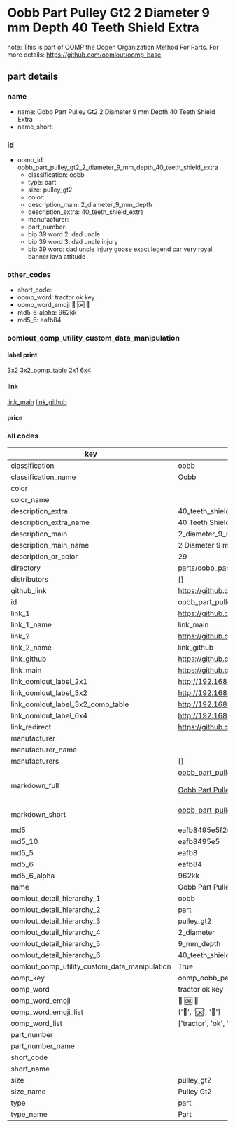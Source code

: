 # Oobb Part Pulley Gt2 2 Diameter 9 mm Depth 40 Teeth Shield Extra  

note: This is part of OOMP the Oopen Organization Method For Parts. For more details: https://github.com/oomlout/oomp_base

##  part details
  







### name
* name: Oobb Part Pulley Gt2 2 Diameter 9 mm Depth 40 Teeth Shield Extra
* name_short: 
### id
* oomp_id: oobb_part_pulley_gt2_2_diameter_9_mm_depth_40_teeth_shield_extra
  * classification: oobb
  * type: part
  * size: pulley_gt2
  * color: 
  * description_main: 2_diameter_9_mm_depth
  * description_extra: 40_teeth_shield_extra
  * manufacturer: 
  * part_number: 
  * bip 39 word 2: dad uncle
  * bip 39 word 3: dad uncle injury
  * bip 39 word: dad uncle injury goose exact legend car very royal banner lava attitude

### other_codes
* short_code: 
* oomp_word: tractor ok key
* oomp_word_emoji :tractor: :ok: :key:
* md5_6_alpha: 962kk
* md5_6: eafb84






### oomlout_oomp_utility_custom_data_manipulation
#### label print
[3x2](http://192.168.1.245:1112/?label=oomp%20962kk)
[3x2_oomp_table](http://192.168.1.108:1112/?label=oomp%20962kk)
[2x1](http://192.168.1.242:1112/?label=oomp%20962kk)
[6x4](http://192.168.1.55:1112/?label=oomp%20962kk)    

#### link

[link_main](https://github.com/oomlout/oomlout_oomp_version_1_messy/tree/main/parts/oobb_part_pulley_gt2_2_diameter_9_mm_depth_40_teeth_shield_extra) [link_github](https://github.com/oomlout/oomlout_oomp_version_1_messy/tree/main/parts/oobb_part_pulley_gt2_2_diameter_9_mm_depth_40_teeth_shield_extra)                             

#### price







### all codes 
| key | value |  
| --- | --- |  
| classification | oobb |  
| classification_name | Oobb |  
| color |  |  
| color_name |  |  
| description_extra | 40_teeth_shield_extra |  
| description_extra_name | 40 Teeth Shield Extra |  
| description_main | 2_diameter_9_mm_depth |  
| description_main_name | 2 Diameter 9 mm Depth |  
| description_or_color | 29 |  
| directory | parts/oobb_part_pulley_gt2_2_diameter_9_mm_depth_40_teeth_shield_extra |  
| distributors | [] |  
| github_link | https://github.com/oomlout/oomlout_oomp_part_src/tree/main/parts/oobb_part_pulley_gt2_2_diameter_9_mm_depth_40_teeth_shield_extra |  
| id | oobb_part_pulley_gt2_2_diameter_9_mm_depth_40_teeth_shield_extra |  
| link_1 | https://github.com/oomlout/oomlout_oomp_version_1_messy/tree/main/parts/oobb_part_pulley_gt2_2_diameter_9_mm_depth_40_teeth_shield_extra |  
| link_1_name | link_main |  
| link_2 | https://github.com/oomlout/oomlout_oomp_version_1_messy/tree/main/parts/oobb_part_pulley_gt2_2_diameter_9_mm_depth_40_teeth_shield_extra |  
| link_2_name | link_github |  
| link_github | https://github.com/oomlout/oomlout_oomp_version_1_messy/tree/main/parts/oobb_part_pulley_gt2_2_diameter_9_mm_depth_40_teeth_shield_extra |  
| link_main | https://github.com/oomlout/oomlout_oomp_version_1_messy/tree/main/parts/oobb_part_pulley_gt2_2_diameter_9_mm_depth_40_teeth_shield_extra |  
| link_oomlout_label_2x1 | http://192.168.1.242:1112/?label=oomp%20962kk |  
| link_oomlout_label_3x2 | http://192.168.1.245:1112/?label=oomp%20962kk |  
| link_oomlout_label_3x2_oomp_table | http://192.168.1.108:1112/?label=oomp%20962kk |  
| link_oomlout_label_6x4 | http://192.168.1.55:1112/?label=oomp%20962kk |  
| link_redirect | https://github.com/oomlout/oomlout_oomp_version_1_messy/tree/main/parts/oobb_part_pulley_gt2_2_diameter_9_mm_depth_40_teeth_shield_extra |  
| manufacturer |  |  
| manufacturer_name |  |  
| manufacturers | [] |  
| markdown_full | [oobb_part_pulley_gt2_2_diameter_9_mm_depth_40_teeth_shield_extra](none)<br>[](none)<br>[Oobb Part Pulley Gt2 2 Diameter 9 Mm Depth 40 Teeth Shield Extra](none)<br><br> |  
| markdown_short | [oobb_part_pulley_gt2_2_diameter_9_mm_depth_40_teeth_shield_extra](none)<br><br> |  
| md5 | eafb8495e5f2e449fe272648e87b21b7 |  
| md5_10 | eafb8495e5 |  
| md5_5 | eafb8 |  
| md5_6 | eafb84 |  
| md5_6_alpha | 962kk |  
| name | Oobb Part Pulley Gt2 2 Diameter 9 mm Depth 40 Teeth Shield Extra |  
| oomlout_detail_hierarchy_1 | oobb |  
| oomlout_detail_hierarchy_2 | part |  
| oomlout_detail_hierarchy_3 | pulley_gt2 |  
| oomlout_detail_hierarchy_4 | 2_diameter |  
| oomlout_detail_hierarchy_5 | 9_mm_depth |  
| oomlout_detail_hierarchy_6 | 40_teeth_shield_extra |  
| oomlout_oomp_utility_custom_data_manipulation | True |  
| oomp_key | oomp_oobb_part_pulley_gt2_2_diameter_9_mm_depth_40_teeth_shield_extra |  
| oomp_word | tractor ok key |  
| oomp_word_emoji | :tractor: :ok: :key: |  
| oomp_word_emoji_list | [':tractor:', ':ok:', ':key:'] |  
| oomp_word_list | ['tractor', 'ok', 'key'] |  
| part_number |  |  
| part_number_name |  |  
| short_code |  |  
| short_name |  |  
| size | pulley_gt2 |  
| size_name | Pulley Gt2 |  
| type | part |  
| type_name | Part |  
